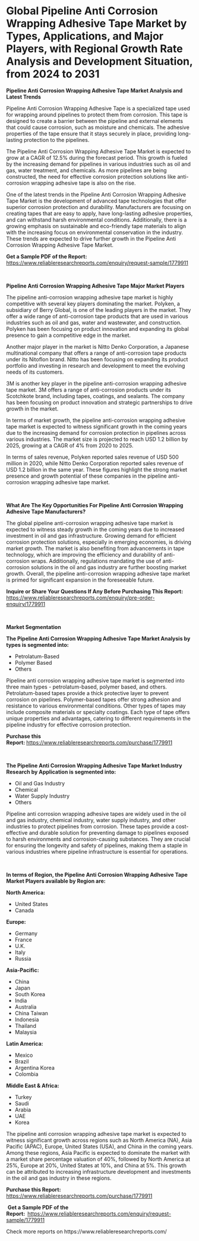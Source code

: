 <p><h1>Global Pipeline Anti Corrosion Wrapping Adhesive Tape Market by Types, Applications, and Major Players, with Regional Growth Rate Analysis and Development Situation, from 2024 to 2031</h1></p><p><strong>Pipeline Anti Corrosion Wrapping Adhesive Tape Market Analysis and Latest Trends</strong></p>
<p><p>Pipeline Anti Corrosion Wrapping Adhesive Tape is a specialized tape used for wrapping around pipelines to protect them from corrosion. This tape is designed to create a barrier between the pipeline and external elements that could cause corrosion, such as moisture and chemicals. The adhesive properties of the tape ensure that it stays securely in place, providing long-lasting protection to the pipelines.</p><p>The Pipeline Anti Corrosion Wrapping Adhesive Tape Market is expected to grow at a CAGR of 12.5% during the forecast period. This growth is fueled by the increasing demand for pipelines in various industries such as oil and gas, water treatment, and chemicals. As more pipelines are being constructed, the need for effective corrosion protection solutions like anti-corrosion wrapping adhesive tape is also on the rise.</p><p>One of the latest trends in the Pipeline Anti Corrosion Wrapping Adhesive Tape Market is the development of advanced tape technologies that offer superior corrosion protection and durability. Manufacturers are focusing on creating tapes that are easy to apply, have long-lasting adhesive properties, and can withstand harsh environmental conditions. Additionally, there is a growing emphasis on sustainable and eco-friendly tape materials to align with the increasing focus on environmental conservation in the industry. These trends are expected to drive further growth in the Pipeline Anti Corrosion Wrapping Adhesive Tape Market.</p></p>
<p><strong>Get a Sample PDF of the Report:&nbsp;</strong> <a href="https://www.reliableresearchreports.com/enquiry/request-sample/1779911">https://www.reliableresearchreports.com/enquiry/request-sample/1779911</a></p>
<p>&nbsp;</p>
<p><strong>Pipeline Anti Corrosion Wrapping Adhesive Tape Major Market Players</strong></p>
<p><p>The pipeline anti-corrosion wrapping adhesive tape market is highly competitive with several key players dominating the market. Polyken, a subsidiary of Berry Global, is one of the leading players in the market. They offer a wide range of anti-corrosion tape products that are used in various industries such as oil and gas, water and wastewater, and construction. Polyken has been focusing on product innovation and expanding its global presence to gain a competitive edge in the market.</p><p>Another major player in the market is Nitto Denko Corporation, a Japanese multinational company that offers a range of anti-corrosion tape products under its Nitoflon brand. Nitto has been focusing on expanding its product portfolio and investing in research and development to meet the evolving needs of its customers.</p><p>3M is another key player in the pipeline anti-corrosion wrapping adhesive tape market. 3M offers a range of anti-corrosion products under its Scotchkote brand, including tapes, coatings, and sealants. The company has been focusing on product innovation and strategic partnerships to drive growth in the market.</p><p>In terms of market growth, the pipeline anti-corrosion wrapping adhesive tape market is expected to witness significant growth in the coming years due to the increasing demand for corrosion protection in pipelines across various industries. The market size is projected to reach USD 1.2 billion by 2025, growing at a CAGR of 4% from 2020 to 2025.</p><p>In terms of sales revenue, Polyken reported sales revenue of USD 500 million in 2020, while Nitto Denko Corporation reported sales revenue of USD 1.2 billion in the same year. These figures highlight the strong market presence and growth potential of these companies in the pipeline anti-corrosion wrapping adhesive tape market.</p></p>
<p>&nbsp;</p>
<p><strong>What Are The Key Opportunities For Pipeline Anti Corrosion Wrapping Adhesive Tape Manufacturers?</strong></p>
<p><p>The global pipeline anti-corrosion wrapping adhesive tape market is expected to witness steady growth in the coming years due to increased investment in oil and gas infrastructure. Growing demand for efficient corrosion protection solutions, especially in emerging economies, is driving market growth. The market is also benefiting from advancements in tape technology, which are improving the efficiency and durability of anti-corrosion wraps. Additionally, regulations mandating the use of anti-corrosion solutions in the oil and gas industry are further boosting market growth. Overall, the pipeline anti-corrosion wrapping adhesive tape market is primed for significant expansion in the foreseeable future.</p></p>
<p><strong>Inquire or Share Your Questions If Any Before Purchasing This Report:</strong> <a href="https://www.reliableresearchreports.com/enquiry/pre-order-enquiry/1779911">https://www.reliableresearchreports.com/enquiry/pre-order-enquiry/1779911</a></p>
<p>&nbsp;</p>
<p><strong>Market Segmentation</strong></p>
<p><strong>The Pipeline Anti Corrosion Wrapping Adhesive Tape Market Analysis by types is segmented into:</strong></p>
<p><ul><li>Petrolatum-Based</li><li>Polymer Based</li><li>Others</li></ul></p>
<p><p>Pipeline anti corrosion wrapping adhesive tape market is segmented into three main types - petrolatum-based, polymer based, and others. Petrolatum-based tapes provide a thick protective layer to prevent corrosion on pipelines. Polymer-based tapes offer strong adhesion and resistance to various environmental conditions. Other types of tapes may include composite materials or specialty coatings. Each type of tape offers unique properties and advantages, catering to different requirements in the pipeline industry for effective corrosion protection.</p></p>
<p><strong>Purchase this Report:&nbsp;</strong><a href="https://www.reliableresearchreports.com/purchase/1779911">https://www.reliableresearchreports.com/purchase/1779911</a></p>
<p>&nbsp;</p>
<p><strong>The Pipeline Anti Corrosion Wrapping Adhesive Tape Market Industry Research by Application is segmented into:</strong></p>
<p><ul><li>Oil and Gas Industry</li><li>Chemical</li><li>Water Supply Industry</li><li>Others</li></ul></p>
<p><p>Pipeline anti corrosion wrapping adhesive tapes are widely used in the oil and gas industry, chemical industry, water supply industry, and other industries to protect pipelines from corrosion. These tapes provide a cost-effective and durable solution for preventing damage to pipelines exposed to harsh environments and corrosion-causing substances. They are crucial for ensuring the longevity and safety of pipelines, making them a staple in various industries where pipeline infrastructure is essential for operations.</p></p>
<p>&nbsp;</p>
<p><strong>In terms of Region, the Pipeline Anti Corrosion Wrapping Adhesive Tape Market Players available by Region are:</strong></p>
<p>
    <p> <strong> North America: </strong>
        <ul>
            <li>United States</li>
            <li>Canada</li>
        </ul>
        </p> 
    <p> <strong> Europe: </strong>
        <ul>
            <li>Germany</li>
            <li>France</li>
            <li>U.K.</li>
            <li>Italy</li>
            <li>Russia</li>
        </ul>
        </p> 
    <p> <strong> Asia-Pacific: </strong>
        <ul>
            <li>China</li>
            <li>Japan</li>
            <li>South Korea</li>
            <li>India</li>
            <li>Australia</li>
            <li>China Taiwan</li>
            <li>Indonesia</li>
            <li>Thailand</li>
            <li>Malaysia</li>
        </ul>
        </p> 
    <p> <strong> Latin America: </strong>
        <ul>
            <li>Mexico</li>
            <li>Brazil</li>
            <li>Argentina Korea</li>
            <li>Colombia</li>
        </ul>
        </p> 
    <p> <strong> Middle East & Africa: </strong>
        <ul>
            <li>Turkey</li>
            <li>Saudi</li>
            <li>Arabia</li>
            <li>UAE</li>
            <li>Korea</li>
        </ul>
    </p>
    </p>
<p><p>The pipeline anti corrosion wrapping adhesive tape market is expected to witness significant growth across regions such as North America (NA), Asia Pacific (APAC), Europe, United States (USA), and China in the coming years. Among these regions, Asia Pacific is expected to dominate the market with a market share percentage valuation of 40%, followed by North America at 25%, Europe at 20%, United States at 10%, and China at 5%. This growth can be attributed to increasing infrastructure development and investments in the oil and gas industry in these regions.</p></p>
<p><strong>Purchase this Report: </strong><a href="https://www.reliableresearchreports.com/purchase/1779911">https://www.reliableresearchreports.com/purchase/1779911</a></p>
<p>&nbsp;<strong>Get a Sample PDF of the Report:&nbsp;&nbsp;</strong><a href="https://www.reliableresearchreports.com/enquiry/request-sample/1779911">https://www.reliableresearchreports.com/enquiry/request-sample/1779911</a></p>
<p><strong></strong></p>
<p>Check more reports on https://www.reliableresearchreports.com/</p>